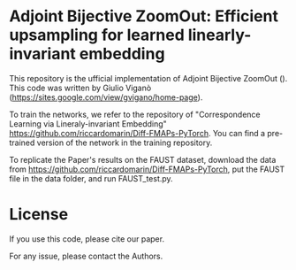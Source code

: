 # Adjoint Bijective ZoomOut: Efficient upsampling for learned linearly-invariant embedding
This repository is the ufficial implementation of Adjoint Bijective ZoomOut ().
This code was written by Giulio Viganò (https://sites.google.com/view/gvigano/home-page).

To train the networks, we refer to the repository of "Correspondence Learning via Lineraly-invariant Embedding" https://github.com/riccardomarin/Diff-FMAPs-PyTorch.
You can find a pre-trained version of the network in the training repository.

To replicate the Paper's results on the FAUST dataset, download the data from https://github.com/riccardomarin/Diff-FMAPs-PyTorch, put the FAUST file in the data folder, and run FAUST_test.py.

# License

If you use this code, please cite our paper.

For any issue, please contact the Authors. 
